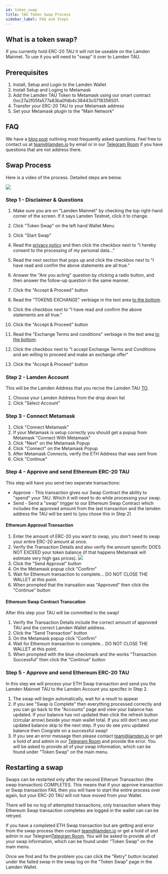 ```yaml
---
id: token_swap
title: TAU Token Swap Process
sidebar_label: FAQ and Steps
---
```


## What is a token swap?
If you currently hold ERC-20 TAU it will not be useable on the Lamden Mainnet.  To use it you will need to "swap" it over to Lamden TAU.
 
## Prerequisites
1. Install, Setup and Login to the Lamden Wallet
2. Install Setup and Loging to Metamask
3. Add the Lamden TAU Token to Metamask using our smart contract 0xc27a2f05fa577a83ba0fdb4c38443c0718356501.
4. Transfer your ERC-20 TAU to your Metamask address
5. Set your Metamask plugin to the "Main Network"

## FAQ
We have a [blog post](https://blog.lamden.io/lamden-tau-token-swap-faq-cb68ab59c38d) outlining most frequently asked questions. Feel free to contact us at team@lamden.io by email or in our [Telegram Room](https://t.me/lamdenchat) if you have questions that are not address there.

## Swap Process
Here is a video of the process. Detailed steps are below.
 
![](/img/wallet/1.0.0_token_swap.gif)

### Step 1 - Disclaimer & Questions
1. Make sure you are on "Lamden Mainnet" by checking the top right-hand corner of the screen.  If it says Lamden Testnet, click  it to change.
2. Click "Token Swap" on the left hand Wallet Menu
3. Click "Start Swap"
4. Read the [privacy policy](https://www.lamden.io/privacy) and then click the checkbox next to "I hereby consent to the processing of my personal data..."
5. Read the next section that pops up and click the checkbox next to "I have read and confim the above statements are all true."
6. Answer the "Are you acting" question by clicking a radio button, and then answer the follow-up question in the same manner.
7. Click the "Accept & Proceed" button

8. Read the "TOKENS EXCHANGE" verbiage in the text area <u>to the bottom</u>.
7. Click the checkbox next to "I have read and confirm the above statements are all true."
9. Click the "Accept & Proceed" button

10. Read the "Exchange Terms and conditions" verbiage in the text area <u>to the bottom</u>.
11. Click the checkbox next to "I accept Exchange Terms and Conditions and am willing to proceed and make an exchange offer"
12. Click the "Accept & Proceed" button

### Step 2 - Lamden Account
This will be the Lamden Address that you recive the Lamden TAU <u>TO</u>.
1. Choose your Lamden Address from the drop down list
2. Click "Select Account"

### Step 3 - Connect Metamask
1. Click "Connect Metamask"
2. If your Metamask is setup correctly you should get a popup from Metamask "Connect With Metamask"
3. Click "Next" on the Metamask Popup
4. Click "Connect" on the Metamask Popup
5. After Metamask Connects, verify the ETH Address that was sent from
6. Click "Continue"

### Step 4 - Approve and send Ethereum ERC-20 TAU
This step will have you send two seperate transactions:
* Approve - This transaction gives our Swap Contract the ability to "spend" your TAU. Which it will need to do while processing your swap.
* Send - Send a "swap" trigger to our Ethereum Swap Contract which includes the approved amount from the last transaction and the lamden address the TAU will be sent to (you chose this in Step 2)

#### Ethereum Approval Transaction
1. Enter the amount of ERC-20 you want to swap, you don't need to swap your entire ERC-20 amount at once.
2. Verify the Transaction Details and also verify the amount specific DOES NOT EXCEED your token balance (if that happens Metamask will estimate very high gas prices).
![](/img/wallet/confirm_swap_amount.png)
3. Click the "Send Approval" button
4. On the Metamask popup click "Confirm"
5. Wait for Ethereum transaction to complete... DO NOT CLOSE THE WALLET at this point.
6. When prompted that the transation was "Approved" then click the "Continue" button

#### Ethereum Swap Contract Transcation
After this step your TAU will be committed to the swap!
1. Verify the Transaction Details include the correct amount of approved TAU and the correct Lamden Wallet address.
2. Click the "Send Transaction" button
3. On the Metamask popup click "Confirm"
4. Wait for Ethereum transaction to complete... DO NOT CLOSE THE WALLET at this point.
6. When prompted with the blue checkmark and the works "Transaction Successful" then click the "Continue" button


### Step 5 - Approve and send Ethereum ERC-20 TAU
In this step we will process your ETH Swap transaction and send you the Lamden Mainnet TAU to the Lamden Account you specifec in Step 2.
1. The swap will begin automatically, wait for a result to appear
2. If you see "Swap is Complete" then everything processed correctly and you can go back to the "Accounts" page and view your balance has updated. If your balance has not updated then click the refresh button (circular arrow) beside your main wallet total.  If you still don't see your updated balance skip to the next step.  If you do see yoru updated balance then Congrate on a successful swap!
3. If you see an error message then please contact team@lamden.io or get a hold of and admin in our [Telegram Room](https://t.me/lamdenchat) and provide the error.  You will be asked to provide all of your swap information, which can be found under "Token Swap" on the main menu.


## Restarting a swap
Swaps can be restarted only after the second Etherum Transaction (the swap transaction) COMPLETES. This means that if your approve transaction or Swap transaction FAIL then you will have to start the entire process over again, but your ERC-20 TAU will not have moved from your Wallet.

There will be no log of attempted transactions, only transaction where they Ethereum Swap transaction completes are logged in the wallet can can be retryed.

If you have a completed ETH Swap transaction but are getting and error from the swap process then contact team@lamden.io or get a hold of and admin in our Telegram[Telegram Room](https://t.me/lamdenchat). You will be asked to provide all of your swap information, which can be found under "Token Swap" on the main menu.

Once we find and fix the problem you can click the "Retry" button located under the failed swap in the swap log on the "Token Swap" page in the Lamden Wallet.
